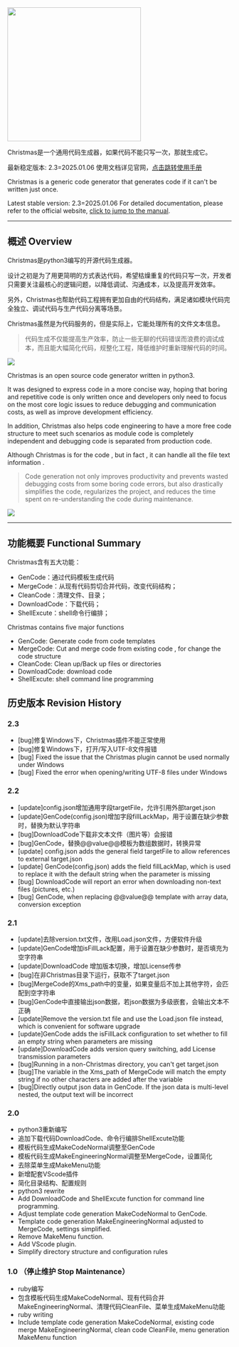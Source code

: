 <img src="Test/logo.png" width="300"/>

Christmas是一个通用代码生成器，如果代码不能只写一次，那就生成它。

最新稳定版本: 2.3=2025.01.06
使用文档详见官网，[点击跳转使用手册](https://stoprefactoring.com/#content@content#framework/christmas/)

Christmas is a generic code generator that generates code if it can't be written just once.

Latest stable version: 2.3=2025.01.06
For detailed documentation, please refer to the official website, [click to jump to the manual](https://stoprefactoring.com/#content@content#framework/christmas/).

---

## 概述 Overview

Christmas是python3编写的开源代码生成器。

设计之初是为了用更简明的方式表达代码，希望枯燥重复的代码只写一次，开发者只需要关注最核心的逻辑问题，以降低调试、沟通成本，以及提高开发效率。

另外，Christmas也帮助代码工程拥有更加自由的代码结构，满足诸如模块代码完全独立、调试代码与生产代码分离等场景。

Christmas虽然是为代码服务的，但是实际上，它能处理所有的文件文本信息。

> 代码生成不仅能提高生产效率，防止一些无聊的代码错误而浪费的调试成本，而且能大幅简化代码，规整化工程，降低维护时重新理解代码的时间。

![](test/overview.png)

Christmas is an open source code generator written in python3.

It was designed to express code in a more concise way, hoping that boring and repetitive code is only written once and developers only need to focus on the most core logic issues to reduce debugging and communication costs, as well as improve development efficiency.

In addition, Christmas also helps code engineering to have a more free code structure to meet such scenarios as module code is completely independent and debugging code is separated from production code.

Although Christmas is for the code , but in fact , it can handle all the file text information .

> Code generation not only improves productivity and prevents wasted debugging costs from some boring code errors, but also drastically simplifies the code, regularizes the project, and reduces the time spent on re-understanding the code during maintenance.

![](test/en-overview.png)

---

## 功能概要 Functional Summary

Christmas含有五大功能：

- GenCode：通过代码模板生成代码
- MergeCode：从现有代码剪切合并代码，改变代码结构；
- CleanCode：清理文件、目录；
- DownloadCode：下载代码；
- ShellExcute：shell命令行编排；

Christmas contains five major functions

- GenCode: Generate code from code templates
- MergeCode: Cut and merge code from existing code , for change the code structure
- CleanCode: Clean up/Back up files or directories
- DownloadCode: download code
- ShellExcute: shell command line programming

## 历史版本 Revision History

### 2.3
- [bug]修复Windows下，Christmas插件不能正常使用
- [bug]修复Windows下，打开/写入UTF-8文件报错
- [bug] Fixed the issue that the Christmas plugin cannot be used normally under Windows
- [bug] Fixed the error when opening/writing UTF-8 files under Windows

### 2.2
- [update]config.json增加通用字段targetFile，允许引用外部target.json
- [update]GenCode(config.json)增加字段fillLackMap，用于设置在缺少参数时，替换为默认字符串
- [bug]DownloadCode下载非文本文件（图片等）会报错
- [bug]GenCode，替换@@value@@模板为数组数据时，转换异常
- [update] config.json adds the general field targetFile to allow references to external target.json
- [update] GenCode(config.json) adds the field fillLackMap, which is used to replace it with the default string when the parameter is missing
- [bug] DownloadCode will report an error when downloading non-text files (pictures, etc.)
- [bug] GenCode, when replacing @@value@@ template with array data, conversion exception

### 2.1

- [update]去除version.txt文件，改用Load.json文件，方便软件升级
- [update]GenCode增加isFillLack配置，用于设置在缺少参数时，是否填充为空字符串
- [update]DownloadCode 增加版本切换，增加License传参
- [bug]在非Christmas目录下运行，获取不了target.json
- [bug]MergeCode的Xms_path中的变量，如果变量后不加上其他字符，会匹配到空字符串
- [bug]GenCode中直接输出json数据，若json数据为多级嵌套，会输出文本不正确
- [update]Remove the version.txt file and use the Load.json file instead, which is convenient for software upgrade
- [update]GenCode adds the isFillLack configuration to set whether to fill an empty string when parameters are missing
- [update]DownloadCode adds version query switching, add License transmission parameters
- [bug]Running in a non-Christmas directory, you can't get target.json
- [bug]The variable in the Xms_path of MergeCode will match the empty string if no other characters are added after the variable
- [bug]Directly output json data in GenCode. If the json data is multi-level nested, the output text will be incorrect

### 2.0

- python3重新编写
- 追加下载代码DownloadCode、命令行编排ShellExcute功能
- 模板代码生成MakeCodeNormal调整至GenCode
- 模板代码生成MakeEngineeringNormal调整至MergeCode，设置简化
- 去除菜单生成MakeMenu功能
- 新增配套VScode插件
- 简化目录结构、配置规则
- python3 rewrite
- Add DownloadCode and ShellExcute function for command line programming.
- Adjust template code generation MakeCodeNormal to GenCode.
- Template code generation MakeEngineeringNormal adjusted to MergeCode, settings simplified.
- Remove MakeMenu function.
- Add VScode plugin.
- Simplify directory structure and configuration rules

### 1.0 （停止维护 Stop Maintenance）

- ruby编写
- 包含模板代码生成MakeCodeNormal、现有代码合并MakeEngineeringNormal、清理代码CleanFile、菜单生成MakeMenu功能
- ruby writing
- Include template code generation MakeCodeNormal, existing code merge MakeEngineeringNormal, clean code CleanFile, menu generation MakeMenu function
